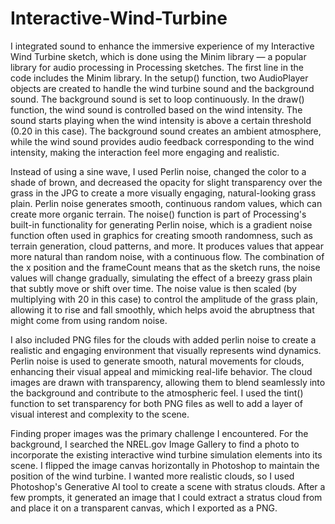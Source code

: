 # Interactive-Wind-Turbine
I integrated sound to enhance the immersive experience of my Interactive Wind Turbine sketch, which is done using the Minim library — a popular library for audio processing in Processing sketches. The first line in the code includes the Minim library. In the setup() function, two AudioPlayer objects are created to handle the wind turbine sound and the background sound. The background sound is set to loop continuously. In the draw() function, the wind sound is controlled based on the wind intensity. The sound starts playing when the wind intensity is above a certain threshold (0.20 in this case). The background sound creates an ambient atmosphere, while the wind sound provides audio feedback corresponding to the wind intensity, making the interaction feel more engaging and realistic.

Instead of using a sine wave, I used Perlin noise, changed the color to a shade of brown, and decreased the opacity for slight transparency over the grass in the JPG to create a more visually engaging, natural-looking grass plain. Perlin noise generates smooth, continuous random values, which can create more organic terrain. The noise() function is part of Processing's built-in functionality for generating Perlin noise, which is a gradient noise function often used in graphics for creating smooth randomness, such as terrain generation, cloud patterns, and more. It produces values that appear more natural than random noise, with a continuous flow. The combination of the x position and the frameCount means that as the sketch runs, the noise values will change gradually, simulating the effect of a breezy grass plain that subtly move or shift over time. The noise value is then scaled (by multiplying with 20 in this case) to control the amplitude of the grass plain, allowing it to rise and fall smoothly, which helps avoid the abruptness that might come from using random noise.

I also included PNG files for the clouds with added perlin noise to create a realistic and engaging environment that visually represents wind dynamics. Perlin noise is used to generate smooth, natural movements for clouds, enhancing their visual appeal and mimicking real-life behavior. The cloud images are drawn with transparency, allowing them to blend seamlessly into the background and contribute to the atmospheric feel. I used the tint() function to set transparency for both PNG files as well to add a layer of visual interest and complexity to the scene.

Finding proper images was the primary challenge I encountered. For the background, I searched the NREL.gov Image Gallery to find a photo to incorporate the existing interactive wind turbine simulation elements into its scene. I flipped the image canvas horizontally in Photoshop to maintain the position of the wind turbine. I wanted more realistic clouds, so I used Photoshop's Generative AI tool to create a scene with stratus clouds. After a few prompts, it generated an image that I could extract a stratus cloud from and place it on a transparent canvas, which I exported as a PNG. 
